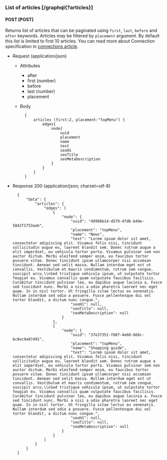 ### List of articles [/graphql{?articles}]

#### POST [POST]

Returns list of articles that can be paginated using `first`, `last`, `before` and `after` keywords.
Articles may be filtered by `placement` argument.
By default this list is limited to first 10 articles.
You can read more about Connection specification in [connections article](https://relay.dev/graphql/connections.htm).

- Request (application/json)

    - Attributes

        - after
        - first (number)
        - before
        - last (number)
        - placement

    - Body

            {
                articles (first:2, placement:"topMenu") {
                    edges{
                        node{
                            uuid
                            placement
                            name
                            text
                            seoH1
                            seoTitle
                            seoMetaDescription
                        }
                    }
                }
            }

- Response 200 (application/json; charset=utf-8)

        {
            "data": {
                "articles": {
                    "edges": [
                        {
                            "node": {
                                "uuid": "49998b14-d579-4fd6-b49e-5842f1753aeb",
                                "placement": "topMenu",
                                "name": "News",
                                "text": "Lorem ipsum dolor sit amet, consectetur adipiscing elit. Vivamus felis nisi, tincidunt sollicitudin augue eu, laoreet blandit sem. Donec rutrum augue a elit imperdiet, eu vehicula tortor porta. Vivamus pulvinar sem non auctor dictum. Morbi eleifend semper enim, eu faucibus tortor posuere vitae. Donec tincidunt ipsum ullamcorper nisi accumsan tincidunt. Aenean sed velit massa. Nullam interdum eget est ut convallis. Vestibulum et mauris condimentum, rutrum sem congue, suscipit arcu.\\nSed tristique vehicula ipsum, ut vulputate tortor feugiat eu. Vivamus convallis quam vulputate faucibus facilisis. Curabitur tincidunt pulvinar leo, eu dapibus augue lacinia a. Fusce sed tincidunt nunc. Morbi a nisi a odio pharetra laoreet nec eget quam. In in nisl tortor. Ut fringilla vitae lectus eu venenatis. Nullam interdum sed odio a posuere. Fusce pellentesque dui vel tortor blandit, a dictum nunc congue.",
                                "seoH1": null,
                                "seoTitle": null,
                                "seoMetaDescription": null
                            }
                        },
                        {
                            "node": {
                                "uuid": "37e37351-f607-4e60-b66c-bc8ec9a87491",
                                "placement": "topMenu",
                                "name": "Shopping guide",
                                "text": "Lorem ipsum dolor sit amet, consectetur adipiscing elit. Vivamus felis nisi, tincidunt sollicitudin augue eu, laoreet blandit sem. Donec rutrum augue a elit imperdiet, eu vehicula tortor porta. Vivamus pulvinar sem non auctor dictum. Morbi eleifend semper enim, eu faucibus tortor posuere vitae. Donec tincidunt ipsum ullamcorper nisi accumsan tincidunt. Aenean sed velit massa. Nullam interdum eget est ut convallis. Vestibulum et mauris condimentum, rutrum sem congue, suscipit arcu.\\nSed tristique vehicula ipsum, ut vulputate tortor feugiat eu. Vivamus convallis quam vulputate faucibus facilisis. Curabitur tincidunt pulvinar leo, eu dapibus augue lacinia a. Fusce sed tincidunt nunc. Morbi a nisi a odio pharetra laoreet nec eget quam. In in nisl tortor. Ut fringilla vitae lectus eu venenatis. Nullam interdum sed odio a posuere. Fusce pellentesque dui vel tortor blandit, a dictum nunc congue.",
                                "seoH1": null,
                                "seoTitle": null,
                                "seoMetaDescription": null
                            }
                        }
                    ]
                }
            }
        }
